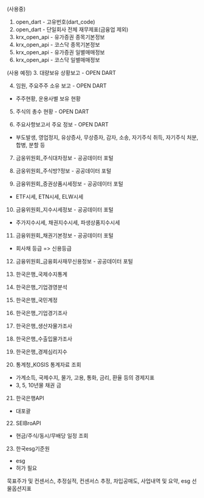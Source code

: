 (사용중)
1. open_dart - 고유번호(dart_code)
2. open_dart - 단일회사 전체 재무제표(금융업 제외)
3. krx_open_api - 유가증권 종목기본정보
4. krx_open_api - 코스닥 종목기본정보
5. krx_open_api - 유가증권 일별매매정보
6. krx_open_api - 코스닥 일별매매정보


(사용 예정)
3. 대량보유 상황보고 - OPEN DART

4. 임원, 주요주주 소유 보고 - OPEN DART
- 주주현황, 운용사별 보유 현황

5. 주식의 총수 현황 - OPEN DART

6. 주요사항보고서 주요 정보 - OPEN DART
- 부도발생, 영업정지, 유상증사, 무상증자, 감자, 소송, 자기주식 취득, 자기주식 처분, 합병, 분할 등

7. 금웅위원회_주식대차정보 - 공공데이터 포털

8. 금웅위원회_주식방?정보 - 공공데이터 포털

9. 금융위원회_증권상품시세정보 - 공공데이터 포털
- ETF시세, ETN시세, ELW시세

10. 금융위원회_지수시세정보 - 공공데이터 포털
- 주가지수시세, 채권지수시세, 파생상품지수시세

11. 금융위원회_채권기본정보 - 공공데이터 포털
- 회사채 등급 => 신용등급

12. 금융위원회_금융회사재무신용정보 - 공공데이터 포털

13. 한국은행_국제수지통계

14. 한국은행_기업경영분석

15. 한국은행_국민계정

16. 한국은행_기업경기조사

17. 한국은행_생산자물가조사

18. 한국은행_수출입물가조사

19. 한국은행_경제심리지수

20. 통계청_KOSIS 통계자료 조회
- 가계소득, 국제수지, 물가, 고용, 통화, 금리, 환율 등의 경제지표
- 3, 5, 10년물 채권 금

21. 한국은행API
- 대포괄

22. SEIBroAPI
- 현금/주식/동시/무배당 일정 조회

23. 한국esg기준원
- esg
- 허가 필요

묵표주가 및 컨센서스, 추정실적, 컨센서스 추정,
차입공매도, 사업내역 및 요약, esg
선물옵션지표